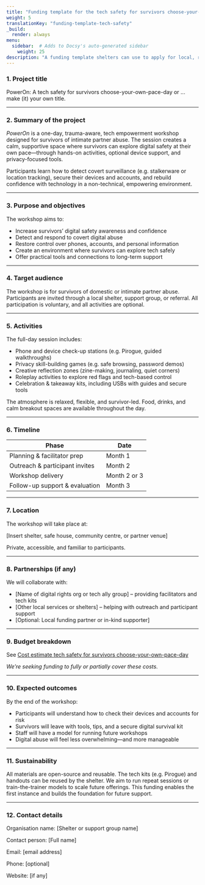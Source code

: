 ```yaml
---
title: "Funding template for the tech safety for survivors choose-your-own-pace-day"
weight: 5
translationKey: "funding-template-tech-safety"
_build:
  render: always
menu:
  sidebar:  # Adds to Docsy's auto-generated sidebar
    weight: 25
description: "A funding template shelters can use to apply for local, regional, or small foundation grants to run a tech safety for survivors choose-your-own-pace-day. It’s written to be adaptable for a variety of funding schemes—straightforward, mission-aligned, and ready to copy/paste into common grant portals or Word forms."
---
```


### 1. Project title

PowerOn: A tech safety for survivors choose-your-own-pace-day or ... make (it) your own title.

---

### 2. Summary of the project

*PowerOn* is a one-day, trauma-aware, tech empowerment workshop designed for survivors of intimate partner abuse. The session creates a calm, supportive space where survivors can explore digital safety at their own pace—through hands-on activities, optional device support, and privacy-focused tools.

Participants learn how to detect covert surveillance (e.g. stalkerware or location tracking), secure their devices and accounts, and rebuild confidence with technology in a non-technical, empowering environment.

---

### 3. Purpose and objectives

The workshop aims to:

* Increase survivors’ digital safety awareness and confidence
* Detect and respond to covert digital abuse
* Restore control over phones, accounts, and personal information
* Create an environment where survivors can explore tech safely
* Offer practical tools and connections to long-term support

---

### 4. Target audience

The workshop is for survivors of domestic or intimate partner abuse. Participants are invited through a local shelter, support group, or referral. All participation is voluntary, and all activities are optional.

---

### 5. Activities

The full-day session includes:

* Phone and device check-up stations (e.g. Pirogue, guided walkthroughs)
* Privacy skill-building games (e.g. safe browsing, password demos)
* Creative reflection zones (zine-making, journaling, quiet corners)
* Roleplay activities to explore red flags and tech-based control
* Celebration & takeaway kits, including USBs with guides and secure tools

The atmosphere is relaxed, flexible, and survivor-led. Food, drinks, and calm breakout spaces are available throughout the day.

---

### 6. Timeline

| Phase                          | Date         |
| ------------------------------ | ------------ |
| Planning & facilitator prep    | Month 1      |
| Outreach & participant invites | Month 2      |
| Workshop delivery              | Month 2 or 3 |
| Follow-up support & evaluation | Month 3      |

---

### 7. Location

The workshop will take place at:

\[Insert shelter, safe house, community centre, or partner venue]

Private, accessible, and familiar to participants.

---

### 8. Partnerships (if any)

We will collaborate with:

* \[Name of digital rights org or tech ally group] – providing facilitators and tech kits
* \[Other local services or shelters] – helping with outreach and participant support
* \[Optional: Local funding partner or in-kind supporter]

---

### 9. Budget breakdown

See [Cost estimate tech safety for survivors choose-your-own-pace-day](/docs/workshops/tech-safety/cost-guesstimate.md)

*We’re seeking funding to fully or partially cover these costs.*

---

### 10. Expected outcomes

By the end of the workshop:

* Participants will understand how to check their devices and accounts for risk
* Survivors will leave with tools, tips, and a secure digital survival kit
* Staff will have a model for running future workshops
* Digital abuse will feel less overwhelming—and more manageable

---

### 11. Sustainability

All materials are open-source and reusable. The tech kits (e.g. Pirogue) and handouts can be reused by the shelter. We aim to run repeat sessions or train-the-trainer models to scale future offerings. This funding enables the first instance and builds the foundation for future support.

---

### 12. Contact details

Organisation name: \[Shelter or support group name]

Contact person: \[Full name]

Email: \[email address]

Phone: \[optional]

Website: \[if any]
